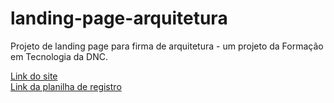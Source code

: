 # landing-page-arquitetura
Projeto de landing page para firma de arquitetura - um projeto da Formação em Tecnologia da DNC. 

[Link do site](https://landing-page-architectura.netlify.app/)<br/>
[Link da planilha de registro](https://docs.google.com/spreadsheets/d/1oSIAToyrJkgiWgEFf93K24hw_zEubuwIjo_EOrKbyho/edit?usp=sharing)
